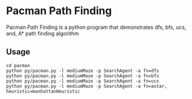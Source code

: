 # Pacman Path Finding

Pacman Path Finding is a python program that demonstrates dfs, bfs, ucs, and, A* path finding algorithm

## Usage

```
cd pacman
python py/pacman.py -l mediumMaze -p SearchAgent -a fn=dfs
python py/pacman.py -l mediumMaze -p SearchAgent -a fn=bfs
python py/pacman.py -l mediumMaze -p SearchAgent -a fn=ucs
python py/pacman.py -l mediumMaze -p SearchAgent -a fn=astar, heuristic=manhattanHeuristic
```
